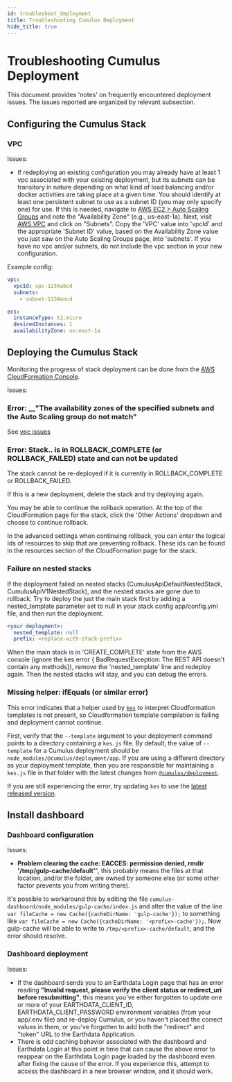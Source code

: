 ```yaml
---
id: troubleshoot_deployment
title: Troubleshooting Cumulus Deployment
hide_title: true
---
```


# Troubleshooting Cumulus Deployment

This document provides 'notes' on frequently encountered deployment issues. The issues reported are organized by relevant subsection.

## Configuring the Cumulus Stack

### VPC

Issues:

- If redeploying an existing configuration you may already have at least 1 vpc associated with your existing deployment, but its subnets can be transitory in nature depending on what kind of load balancing and/or docker activities are taking place at a given time.  You should  identify at least one persistent subnet to use as a subnet ID (you may only specify one) for use.    If this is needed, navigate to  [AWS EC2 > Auto Scaling Groups](https://console.aws.amazon.com/ec2/autoscaling/home?region=us-east-1#AutoScalingGroups:view=details) and note the "Availability Zone" (e.g., us-east-1a). Next, visit [AWS VPC](https://console.aws.amazon.com/vpc/home) and click on "Subnets". Copy the 'VPC' value into 'vpcId' and the appropriate 'Subnet ID' value, based on the Availability Zone value you just saw on the Auto Scaling Groups page, into 'subnets'. If you have no vpc and/or subnets, do not include the vpc section in your new configuration.

Example config:

```yaml
vpc:
  vpcId: vpc-1234abcd
  subnets:
    - subnet-1234ancd

ecs:
  instanceType: t2.micro
  desiredInstances: 1
  availabilityZone: us-east-1a
```

## Deploying the Cumulus Stack

Monitoring the progress of stack deployment can be done from the [AWS CloudFormation Console](https://console.aws.amazon.com/cloudformation/home).

Issues:

### **Error:** __"The availability zones of the specified subnets and the Auto Scaling group do not match"

See [vpc issues](#vpc)

### Error: Stack.. is in ROLLBACK_COMPLETE (or ROLLBACK_FAILED) state and can not be updated

The stack cannot be re-deployed if it is currently in ROLLBACK_COMPLETE or ROLLBACK_FAILED.

If this is a new deployment, delete the stack and try deploying again.

You may be able to continue the rollback operation. At the top of the CloudFormation page for the stack, click the 'Other Actions' dropdown and choose to continue rollback.

In the advanced settings when continuing rollback, you can enter the logical Ids of resources to skip that are preventing rollback. These ids can be found in the resources section of the CloudFormation page for the stack.

### Failure on nested stacks

If the deployment failed on nested stacks (CumulusApiDefaultNestedStack, CumulusApiV1NestedStack), and the nested stacks are gone due to rollback.  Try to deploy the just the main stack first by adding a nested_template parameter set to null in your stack config app/config.yml file, and then run the deployment.

```yaml
<your deployment>:
  nested_template: null
  prefix: <replace-with-stack-prefix>
```

When the main stack is in 'CREATE_COMPLETE' state from the AWS console (ignore the kes error { BadRequestException: The REST API doesn't contain any methods}), remove the 'nested_template' line and redeploy again.  Then the nested stacks will stay, and you can debug the errors.

### Missing helper: ifEquals (or similar error)

This error indicates that a helper used by [`kes`](https://github.com/developmentseed/kes) to interpret Cloudformation templates is not present, so Cloudformation template compilation is failing and deployment cannot continue.

First, verify that the `--template` argument to your deployment command points to a directory containing a `kes.js` file. By default, the value of `--template` for a Cumulus deployment should be `node_modules/@cumulus/deployment/app`. If you are using a different directory as your deployment template, then you are responsible for maintaining a `kes.js` file in that folder with the latest changes from [`@cumulus/deployment`](https://github.com/nasa/cumulus/blob/master/packages/deployment/lib/kes.js).

If you are still experiencing the error, try updating `kes` to use the [latest released version](https://github.com/developmentseed/kes/releases).

## Install dashboard

### Dashboard configuration

Issues:

- __Problem clearing the cache: EACCES: permission denied, rmdir '/tmp/gulp-cache/default'__", this probably means the files at that location, and/or the folder, are owned by someone else (or some other factor prevents you from writing there).

It's possible to workaround this by editing the file `cumulus-dashboard/node_modules/gulp-cache/index.js` and alter the value of the line `var fileCache = new Cache({cacheDirName: 'gulp-cache'});` to something like `var fileCache = new Cache({cacheDirName: '<prefix>-cache'});`. Now gulp-cache will be able to write to `/tmp/<prefix>-cache/default`, and the error should resolve.

### Dashboard deployment

Issues:

- If the dashboard sends you to an Earthdata Login page that has an error reading __"Invalid request, please verify the client status or redirect_uri before resubmitting"__, this means you've either forgotten to update one or more of your EARTHDATA_CLIENT_ID, EARTHDATA_CLIENT_PASSWORD environment variables (from your app/.env file) and re-deploy Cumulus, or you haven't placed the correct values in them, or you've forgotten to add both the "redirect" and "token" URL to the Earthdata Application.
- There is odd caching behavior associated with the dashboard and Earthdata Login at this point in time that can cause the above error to reappear on the Earthdata Login page loaded by the dashboard even after fixing the cause of the error. If you experience this, attempt to access the dashboard in a new browser window, and it should work.
